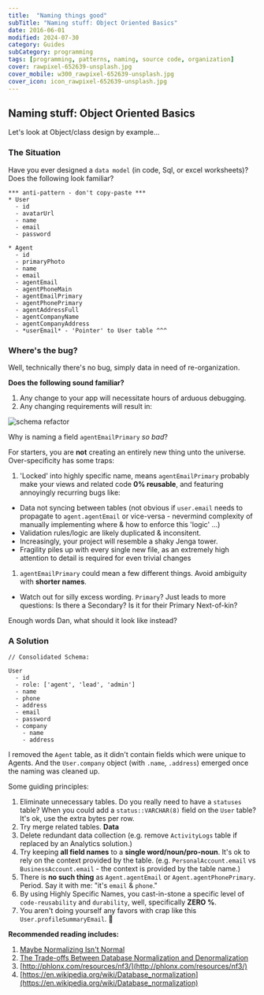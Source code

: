 ```yaml
---
title:  "Naming things good"
subTitle: "Naming stuff: Object Oriented Basics"
date: 2016-06-01
modified: 2024-07-30
category: Guides
subCategory: programming
tags: [programming, patterns, naming, source code, organization]
cover: rawpixel-652639-unsplash.jpg
cover_mobile: w300_rawpixel-652639-unsplash.jpg
cover_icon: icon_rawpixel-652639-unsplash.jpg
---
```


## Naming stuff: Object Oriented Basics

Let's look at Object/class design by example...

### The Situation

Have you ever designed a `data model` (in code, Sql, or excel worksheets)?
Does the following look familiar?

```
*** anti-pattern - don't copy-paste ***
* User
  - id
  - avatarUrl
  - name
  - email
  - password

* Agent
  - id
  - primaryPhoto
  - name
  - email
  - agentEmail
  - agentPhoneMain
  - agentEmailPrimary
  - agentPhonePrimary
  - agentAddressFull
  - agentCompanyName
  - agentCompanyAddress
  - *userEmail* - 'Pointer' to User table ^^^
```

### Where's the bug?

Well, technically there's no bug, simply data in need of re-organization.

**Does the following sound familiar?**

1.  Any change to your app will necessitate hours of arduous debugging.
1.  Any changing requirements will result in:

![schema refactor][schema_refactor]

Why is naming a field `agentEmailPrimary` _so bad_?

For starters, you are **not** creating an entirely new thing unto the universe. Over-specificity has some traps:

1.  'Locked' into highly specific name, means `agentEmailPrimary` probably make your views and related code **0% reusable**, and featuring annoyingly recurring bugs like:

- Data not syncing between tables (not obvious if `user.email` needs to propagate to `agent.agentEmail` or vice-versa - nevermind complexity of manually implementing where & how to enforce this 'logic' ...)
- Validation rules/logic are likely duplicated & inconsitent.
- Increasingly, your project will resemble a shaky Jenga tower.
- Fragility piles up with every single new file, as an extremely high attention to detail is required for even trivial changes

1.  `agentEmailPrimary` could mean a few different things. Avoid ambiguity with **shorter names**.

- Watch out for silly excess wording. `Primary`? Just leads to more questions: Is there a Secondary? Is it for their Primary Next-of-kin?

Enough words Dan, what should it look like instead?

### A Solution

```
// Consolidated Schema:

User
  - id
  - role: ['agent', 'lead', 'admin']
  - name
  - phone
  - address
  - email
  - password
  - company
    - name
    - address
```

I removed the `Agent` table, as it didn't contain fields which were unique to Agents. And the `User.company` object (with `.name`, `.address`) emerged once the naming was cleaned up.

Some guiding principles:

1.  Eliminate unnecessary tables. Do you really need to have a `statuses` table? When you could add a `status::VARCHAR(8)` field on the `User` table? It's ok, use the extra bytes per row.
2.  Try merge related tables. **Data**
3.  Delete redundant data collection (e.g. remove `ActivityLogs` table if replaced by an Analytics solution.)
4.  Try keeping **all field names** to a **single word/noun/pro-noun**. It's ok to rely on the context provided by the table. (e.g. `PersonalAccount.email` vs `BusinessAccount.email` - the context is provided by the table name.)
5.  There is **no such thing** as `Agent.agentEmail` or `Agent.agentPhonePrimary`. Period. Say it with me: "it's `email` & `phone`."
6.  By using Highly Specific Names, you cast-in-stone a specific level of `code-reusability` and `durability`, well, specifically **ZERO %**.
7.  You aren't doing yourself any favors with crap like this `User.profileSummaryEmail`. 💞

**Recommended reading includes:**

1. [Maybe Normalizing Isn't Normal](https://blog.codinghorror.com/maybe-normalizing-isnt-normal/)
1.  [The Trade-offs Between Database Normalization and Denormalization](https://dev.to/er_dward/the-trade-offs-between-database-normalization-and-denormalization-4kdo)
2.  [http://phlonx.com/resources/nf3/](http://phlonx.com/resources/nf3/)
3.  [https://en.wikipedia.org/wiki/Database_normalization](https://en.wikipedia.org/wiki/Database_normalization)

[schema_refactor]: https://res.cloudinary.com/ddd/image/upload/bldg-collapse__wsZKhIc_kafcha.gif
[not_a_fan]: https://res.cloudinary.com/ddd/image/upload/timeout-expired.gif
[teamwork]: https://res.cloudinary.com/ddd/image/upload/teamwork__tumblr_n2df80cPZa1s373hwo1_400_ghv4xn.gif
[fuck_this]: https://res.cloudinary.com/ddd/image/upload/panda-rampage__tumblr_nq7srwTXqr1stn6klo1_500_gm2som.gif
[new_feature]: https://res.cloudinary.com/ddd/image/upload/simba-toss-error.gif
[drinking]: https://res.cloudinary.com/ddd/image/upload/v1442175801/system-maint-anon.gif
[cat_outfit]: https://res.cloudinary.com/ddd/image/upload/v1441143858/cat-bee-fail.gif
[cat_loops]: https://res.cloudinary.com/ddd/image/upload/v1441143869/cat-loops.gif
[cat_bowl]: https://res.cloudinary.com/ddd/image/upload/v1441143883/kitten_bowl.gif
[cat_wtf]: https://res.cloudinary.com/ddd/image/upload/v1441143878/cat-wtf.gif
[endless_loop]: https://res.cloudinary.com/ddd/image/upload/v1441143881/endless-loop.gif
